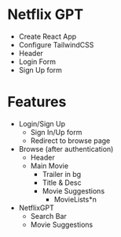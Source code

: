 # Netflix GPT

- Create React App
- Configure TailwindCSS
- Header
- Login Form
- Sign Up form
# Features 
- Login/Sign Up
    - Sign In/Up form
    - Redirect to browse page
- Browse (after authentication)
    - Header
    - Main Movie
        - Trailer in bg
        - Title & Desc
        - Movie Suggestions 
            - MovieLists*n
- NetflixGPT
    - Search Bar
    - Movie Suggestions